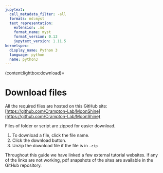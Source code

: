 ```yaml
---
jupytext:
  cell_metadata_filter: -all
  formats: md:myst
  text_representation:
    extension: .md
    format_name: myst
    format_version: 0.13
    jupytext_version: 1.11.5
kernelspec:
  display_name: Python 3
  language: python
  name: python3
---
```


(content:lightbox:download)=
# Download files
All the required files are hosted on this GitHub site:
[https://github.com/Crampton-Lab/MoonShine](https://github.com/Crampton-Lab/MoonShine)

Files of folder or script are zipped for easier download.
1. To download a file, click the file name.
2. Click the download button.
3. Unzip the download file if the file is in `.zip`

Throughout this guide we have linked a few external tutorial websites. If any of the links are not working, pdf snapshots of the sites are available in the GitHub repository.